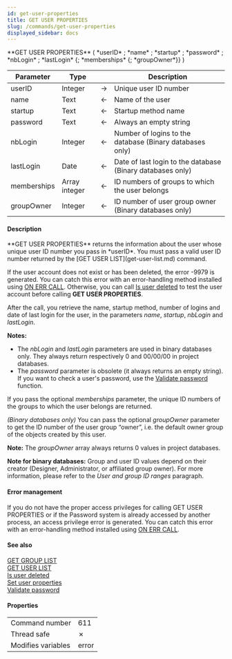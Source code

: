 ```yaml
---
id: get-user-properties
title: GET USER PROPERTIES
slug: /commands/get-user-properties
displayed_sidebar: docs
---
```


<!--REF #_command_.GET USER PROPERTIES.Syntax-->**GET USER PROPERTIES** ( *userID* ; *name* ; *startup* ; *password* ; *nbLogin* ; *lastLogin* {; *memberships* {; *groupOwner*}} )<!-- END REF-->
<!--REF #_command_.GET USER PROPERTIES.Params-->
| Parameter | Type |  | Description |
| --- | --- | --- | --- |
| userID | Integer | &#8594;  | Unique user ID number |
| name | Text | &#8592; | Name of the user |
| startup | Text | &#8592; | Startup method name |
| password | Text | &#8592; | Always an empty string |
| nbLogin | Integer | &#8592; | Number of logins to the database (Binary databases only) |
| lastLogin | Date | &#8592; | Date of last login to the database (Binary databases only) |
| memberships | Array integer | &#8592; | ID numbers of groups to which the user belongs |
| groupOwner | Integer | &#8592; | ID number of user group owner (Binary databases only) |

<!-- END REF-->

#### Description 

<!--REF #_command_.GET USER PROPERTIES.Summary-->**GET USER PROPERTIES** returns the information about the user whose unique user ID number you pass in *userID*.<!-- END REF--> You must pass a valid user ID number returned by the [GET USER LIST](get-user-list.md) command.

If the user account does not exist or has been deleted, the error -9979 is generated. You can catch this error with an error-handling method installed using [ON ERR CALL](on-err-call.md). Otherwise, you can call [Is user deleted](is-user-deleted.md) to test the user account before calling **GET USER PROPERTIES**.

After the call, you retrieve the name, startup method, number of logins and date of last login for the user, in the parameters *name*, *startup*, *nbLogin* and *lastLogin*.

**Notes:** 

* The *nbLogin* and *lastLogin* parameters are used in binary databases only. They always return respectively 0 and 00/00/00 in project databases.
* The *password* parameter is obsolete (it always returns an empty string). If you want to check a user's password, use the [Validate password](validate-password.md) function.

If you pass the optional *memberships* parameter, the unique ID numbers of the groups to which the user belongs are returned. 

*(Binary databases only)* You can pass the optional *groupOwner* parameter to get the ID number of the user group “owner”, i.e. the default owner group of the objects created by this user.

**Note:** The *groupOwner* array always returns 0 values in project databases. 

**Note for binary databases:** Group and user ID values depend on their creator (Designer, Administrator, or affiliated group owner). For more information, please refer to the *User and group ID ranges* paragraph.

#### Error management 

If you do not have the proper access privileges for calling GET USER PROPERTIES or if the Password system is already accessed by another process, an access privilege error is generated. You can catch this error with an error-handling method installed using [ON ERR CALL](on-err-call.md "ON ERR CALL").

#### See also 

[GET GROUP LIST](get-group-list.md)  
[GET USER LIST](get-user-list.md)  
[Is user deleted](is-user-deleted.md)  
[Set user properties](set-user-properties.md)  
[Validate password](validate-password.md)  

#### Properties

|  |  |
| --- | --- |
| Command number | 611 |
| Thread safe | &cross; |
| Modifies variables | error |


